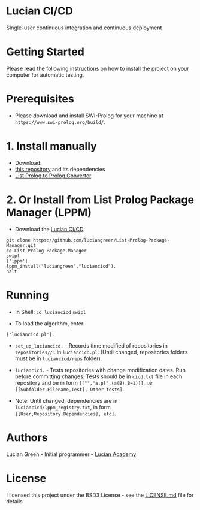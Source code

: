 # Lucian CI/CD

Single-user continuous integration and continuous deployment

# Getting Started

Please read the following instructions on how to install the project on your computer for automatic testing.

# Prerequisites

* Please download and install SWI-Prolog for your machine at `https://www.swi-prolog.org/build/`.

# 1. Install manually

* Download:
* <a href="https://github.com/luciangreen/luciancicd">this repository</a> and its dependencies
* <a href="https://github.com/luciangreen/List-Prolog-to-Prolog-Converter">List Prolog to Prolog Converter</a>

# 2. Or Install from List Prolog Package Manager (LPPM)

* Download the <a href="https://github.com/luciangreen/luciancicd">Lucian CI/CD</a>:

```
git clone https://github.com/luciangreen/List-Prolog-Package-Manager.git
cd List-Prolog-Package-Manager
swipl
['lppm'].
lppm_install("luciangreen","luciancicd").
halt
```

# Running

* In Shell:
`cd luciancicd`
`swipl`

* To load the algorithm, enter:
```
['luciancicd.pl'].
```

* `set_up_luciancicd.` - Records time modified of repositories in `repositories//1` in `luciancicd.pl`. (Until changed, repositories folders must be in `luciancicd/reps` folder).

* `luciancicd.` - Tests repositories with change modification dates. Run before committing changes. Tests should be in `cicd.txt` file in each repository and be in form `[["","a.pl",(a(B),B=1)]]`, i.e. `[[Subfolder,Filename,Test], Other tests]`.

* Note: Until changed, dependencies are in `luciancicd/lppm_registry.txt`, in form `[[User,Repository,Dependencies], etc]`. 

# Authors

Lucian Green - Initial programmer - <a href="https://www.lucianacademy.com/">Lucian Academy</a>

# License

I licensed this project under the BSD3 License - see the <a href="LICENSE">LICENSE.md</a> file for details

